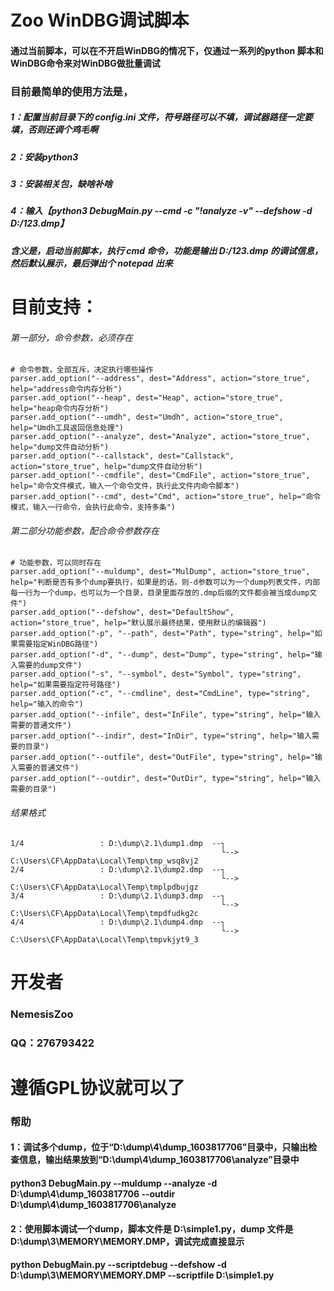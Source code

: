 # Zoo WinDBG调试脚本
#### 通过当前脚本，可以在不开启WinDBG的情况下，仅通过一系列的python 脚本和WinDBG命令来对WinDBG做批量调试

### 目前最简单的使用方法是，
##### 1：配置当前目录下的 config.ini 文件，符号路径可以不填，调试器路径一定要填，否则还调个鸡毛啊
##### 2：安装python3
##### 3：安装相关包，缺啥补啥
##### 4：输入【python3 DebugMain.py --cmd -c "!analyze -v" --defshow -d D:/123.dmp】
#####    含义是，启动当前脚本，执行 cmd 命令，功能是输出 D:/123.dmp 的调试信息，然后默认展示，最后弹出个 notepad 出来

# 目前支持：
###### 第一部分，命令参数，必须存在
    # 命令参数，全部互斥，决定执行哪些操作
    parser.add_option("--address", dest="Address", action="store_true", help="address命令内存分析")
    parser.add_option("--heap", dest="Heap", action="store_true", help="heap命令内存分析")
    parser.add_option("--umdh", dest="Umdh", action="store_true", help="Umdh工具返回信息处理")
    parser.add_option("--analyze", dest="Analyze", action="store_true", help="dump文件自动分析")
    parser.add_option("--callstack", dest="Callstack", action="store_true", help="dump文件自动分析")
    parser.add_option("--cmdfile", dest="CmdFile", action="store_true", help="命令文件模式，输入一个命令文件，执行此文件内命令脚本")
    parser.add_option("--cmd", dest="Cmd", action="store_true", help="命令模式，输入一行命令，会执行此命令，支持多条")
   
###### 第二部分功能参数，配合命令参数存在
    # 功能参数，可以同时存在
    parser.add_option("--muldump", dest="MulDump", action="store_true", help="判断是否有多个dump要执行，如果是的话，则-d参数可以为一个dump列表文件，内部每一行为一个dump，也可以为一个目录，目录里面存放的.dmp后缀的文件都会被当成dump文件")
    parser.add_option("--defshow", dest="DefaultShow", action="store_true", help="默认展示最终结果，使用默认的编辑器")
    parser.add_option("-p", "--path", dest="Path", type="string", help="如果需要指定WinDBG路径")
    parser.add_option("-d", "--dump", dest="Dump", type="string", help="输入需要的dump文件")
    parser.add_option("-s", "--symbol", dest="Symbol", type="string", help="如果需要指定符号路径")
    parser.add_option("-c", "--cmdline", dest="CmdLine", type="string", help="输入的命令")
    parser.add_option("--infile", dest="InFile", type="string", help="输入需要的普通文件")
    parser.add_option("--indir", dest="InDir", type="string", help="输入需要的目录")
    parser.add_option("--outfile", dest="OutFile", type="string", help="输入需要的普通文件")
    parser.add_option("--outdir", dest="OutDir", type="string", help="输入需要的目录")

###### 结果格式
    1/4                 : D:\dump\2.1\dump1.dmp  --┐
                                                   └-->  C:\Users\CF\AppData\Local\Temp\tmp_wsq8vj2
    2/4                 : D:\dump\2.1\dump2.dmp  --┐
                                                   └-->  C:\Users\CF\AppData\Local\Temp\tmplpdbujgz
    3/4                 : D:\dump\2.1\dump3.dmp  --┐
                                                   └-->  C:\Users\CF\AppData\Local\Temp\tmpdfudkg2c
    4/4                 : D:\dump\2.1\dump4.dmp  --┐
                                                   └-->  C:\Users\CF\AppData\Local\Temp\tmpvkjyt9_3



# 开发者

### NemesisZoo

### QQ：276793422



# 遵循GPL协议就可以了


### 帮助
#### 1：调试多个dump，位于“D:\dump\4\dump_1603817706”目录中，只输出检查信息，输出结果放到“D:\dump\4\dump_1603817706\analyze”目录中
####    python3 DebugMain.py --muldump --analyze -d D:\dump\4\dump_1603817706 --outdir D:\dump\4\dump_1603817706\analyze

#### 2：使用脚本调试一个dump，脚本文件是 D:\simple1.py，dump 文件是 D:\dump\3\MEMORY\MEMORY.DMP，调试完成直接显示
####    python DebugMain.py --scriptdebug --defshow -d D:\dump\3\MEMORY\MEMORY.DMP --scriptfile D:\simple1.py



















